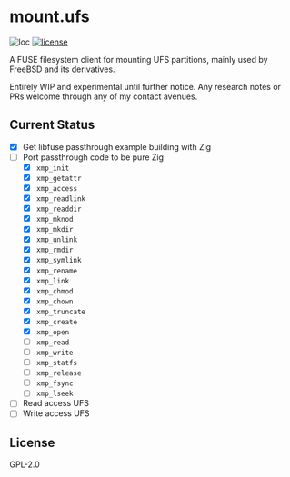 # mount.ufs
![loc](https://sloc.xyz/github/nektro/mount.ufs)
[![license](https://img.shields.io/github/license/nektro/mount.ufs.svg)](https://github.com/nektro/mount.ufs/blob/master/LICENSE)

A FUSE filesystem client for mounting UFS partitions, mainly used by FreeBSD and its derivatives.

Entirely WIP and experimental until further notice. Any research notes or PRs welcome through any of my contact avenues.

## Current Status
- [x] Get libfuse passthrough example building with Zig
- [ ] Port passthrough code to be pure Zig
    - [x] `xmp_init`
    - [x] `xmp_getattr`
    - [x] `xmp_access`
    - [x] `xmp_readlink`
    - [x] `xmp_readdir`
    - [x] `xmp_mknod`
    - [x] `xmp_mkdir`
    - [x] `xmp_unlink`
    - [x] `xmp_rmdir`
    - [x] `xmp_symlink`
    - [x] `xmp_rename`
    - [x] `xmp_link`
    - [x] `xmp_chmod`
    - [x] `xmp_chown`
    - [x] `xmp_truncate`
    - [x] `xmp_create`
    - [x] `xmp_open`
    - [ ] `xmp_read`
    - [ ] `xmp_write`
    - [ ] `xmp_statfs`
    - [ ] `xmp_release`
    - [ ] `xmp_fsync`
    - [ ] `xmp_lseek`
- [ ] Read access UFS
- [ ] Write access UFS

## License
GPL-2.0
